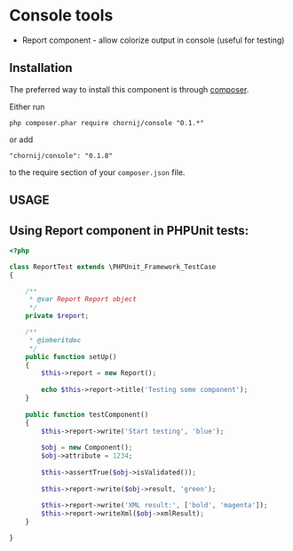 Console tools
====================
- Report component - allow colorize output in console (useful for testing) 

Installation
------------

The preferred way to install this component is through [composer](http://getcomposer.org/download/).

Either run

```
php composer.phar require chornij/console "0.1.*"
```

or add

```
"chornij/console": "0.1.8"
```

to the require section of your `composer.json` file.

USAGE
-------

Using Report component in PHPUnit tests:
-------------------

```php
<?php

class ReportTest extends \PHPUnit_Framework_TestCase
{

    /**
     * @var Report Report object
     */
    private $report;

    /**
     * @inheritdoc
     */
    public function setUp()
    {
        $this->report = new Report();
        
        echo $this->report->title('Testing some component');
    }
    
    public function testComponent()
    {
        $this->report->write('Start testing', 'blue');
        
        $obj = new Component();
        $obj->attribute = 1234;
        
        $this->assertTrue($obj->isValidated());
        
        $this->report->write($obj->result, 'green');
        
        $this->report->write('XML result:', ['bold', 'magenta']);
        $this->report->writeXml($obj->xmlResult);
    }

}
```

